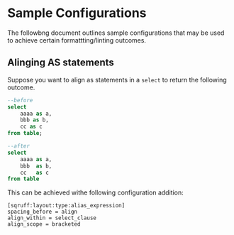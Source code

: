 # Sample Configurations

The followbng document outlines sample configurations that may be used to achieve certain formattting/linting outcomes. 

## Alinging AS statements

Suppose you want to align as statements in a `select` to return the following outcome. 

```sql
--before
select
    aaaa as a,
    bbb as b,
    cc as c
from table;

--after
select
    aaaa as a,
    bbb  as b,
    cc   as c
from table
```

This can be achieved withe following configuration addition:

```
[sqruff:layout:type:alias_expression]
spacing_before = align
align_within = select_clause
align_scope = bracketed
```

